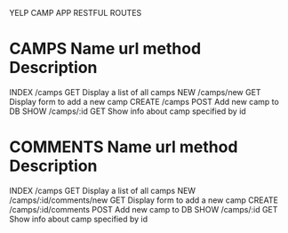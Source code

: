 YELP CAMP APP
RESTFUL ROUTES

CAMPS
Name        url                         method          Description
============================================================================================
INDEX       /camps                      GET             Display a list of all camps
NEW         /camps/new                  GET             Display form to add a new camp
CREATE      /camps                      POST            Add new camp to DB
SHOW        /camps/:id                  GET             Show info about camp specified by id
            

COMMENTS
Name        url                         method          Description
============================================================================================
INDEX       /camps                      GET             Display a list of all camps
NEW         /camps/:id/comments/new     GET             Display form to add a new camp
CREATE      /camps/:id/comments         POST            Add new camp to DB
SHOW        /camps/:id                  GET             Show info about camp specified by id